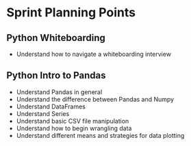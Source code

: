 # Sprint Planning Points

## Python Whiteboarding

- Understand how to navigate a whiteboarding interview

## Python Intro to Pandas

- Understand Pandas in general
- Understand the difference between Pandas and Numpy
- Understand DataFrames
- Understand Series
- Understand basic CSV file manipulation
- Understand how to begin wrangling data
- Understand different means and strategies for data plotting
